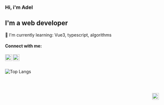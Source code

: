 ### Hi, i'm Adel

## I'm a web developer
:open_book: I'm currently learning: Vue3, typescript, algorithms


#### Connect with me:

[<img align="left" alt="Telegram" width="22px" src="https://raw.githubusercontent.com/chickenfoot88/chickenfoot88/master/assets/telegram.svg"/>][telegram]
[<img align="left" alt="VK" width="22px" src="https://raw.githubusercontent.com/chickenfoot88/chickenfoot88/master/assets/vk.svg"/>][telegram]

<br/>
<br/>

![Top Langs](https://github-readme-stats.vercel.app/api/top-langs/?username=chickenfoot88&layout=compact)

<!-- ![willianrod's wakatime stats](https://github-readme-stats.vercel.app/api/wakatime?username=chickenfoot88) -->

<br/>
<br/>

[<img align="right" width="22px" src="https://raw.githubusercontent.com/chickenfoot88/chickenfoot88/master/assets/chickenfoot.png"/>](https://en.wikipedia.org/wiki/Chickenfoot)

[website]: https://adel-ismagilov.ru
[telegram]: https://t.me/chickenfoot88
[vkontakte]: https://vk.com/chickenfoot88